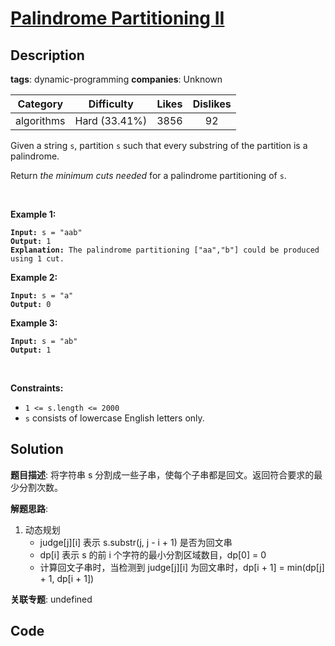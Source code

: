 # [Palindrome Partitioning II](https://leetcode.com/problems/palindrome-partitioning-ii/description/)

## Description

**tags**: dynamic-programming
**companies**: Unknown

|  Category  |  Difficulty   | Likes | Dislikes |
| :--------: | :-----------: | :---: | :------: |
| algorithms | Hard (33.41%) | 3856  |    92    |

<p>Given a string <code>s</code>, partition <code>s</code> such that every substring of the partition is a palindrome.</p>

<p>Return <em>the minimum cuts needed</em> for a palindrome partitioning of <code>s</code>.</p>

<p>&nbsp;</p>
<p><strong>Example 1:</strong></p>

<pre><code><strong>Input:</strong> s = &quot;aab&quot;
<strong>Output:</strong> 1
<strong>Explanation:</strong> The palindrome partitioning [&quot;aa&quot;,&quot;b&quot;] could be produced using 1 cut.</code></pre>

<p><strong>Example 2:</strong></p>

<pre><code><strong>Input:</strong> s = &quot;a&quot;
<strong>Output:</strong> 0</code></pre>

<p><strong>Example 3:</strong></p>

<pre><code><strong>Input:</strong> s = &quot;ab&quot;
<strong>Output:</strong> 1</code></pre>

<p>&nbsp;</p>
<p><strong>Constraints:</strong></p>

<ul>
	<li><code>1 &lt;= s.length &lt;= 2000</code></li>
	<li><code>s</code> consists of lowercase English letters only.</li>
</ul>

## Solution

**题目描述**: 将字符串 s 分割成一些子串，使每个子串都是回文。返回符合要求的最少分割次数。

**解题思路**:

1. 动态规划
   - judge[j][i] 表示 s.substr(j, j - i + 1) 是否为回文串
   - dp[i] 表示 s 的前 i 个字符的最小分割区域数目，dp[0] = 0
   - 计算回文子串时，当检测到 judge[j][i] 为回文串时，dp[i + 1] = min(dp[j] + 1, dp[i + 1])

**关联专题**: undefined

## Code
